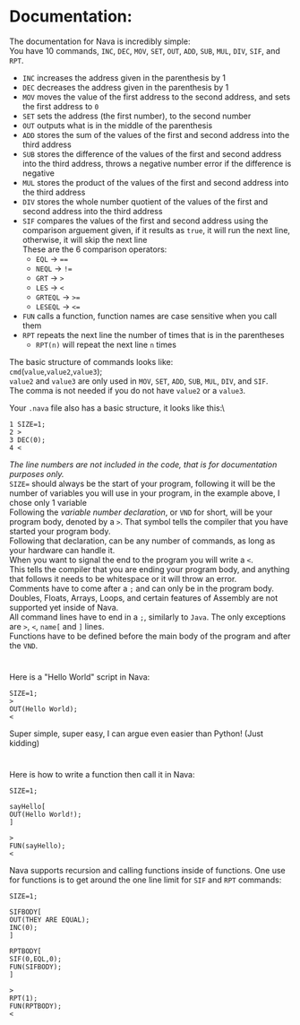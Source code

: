 # Documentation:

The documentation for Nava is incredibly simple:\
    You have 10 commands, `INC`, `DEC`, `MOV`, `SET`, `OUT`, `ADD`, `SUB`, `MUL`, `DIV`, `SIF`, and `RPT`.
- `INC` increases the address given in the parenthesis by 1
- `DEC` decreases the address given in the parenthesis by 1
- `MOV` moves the value of the first address to the second address, and sets the first address to `0`
- `SET` sets the address (the first number), to the second number
- `OUT` outputs what is in the middle of the parenthesis
- `ADD` stores the sum of the values of the first and second address into the third address
- `SUB` stores the difference of the values of the first and second address into the third address, throws a negative number error if the difference is negative
- `MUL` stores the product of the values of the first and second address into the third address
- `DIV` stores the whole number quotient of the values of the first and second address into the third address
- `SIF` compares the values of the first and second address using the comparison arguement given, if it results as `true`, it will run the next line, otherwise, it will skip the next line\
    These are the 6 comparison operators:
    - `EQL` -> `==`
    - `NEQL` -> `!=`
    - `GRT` -> `>`
    - `LES` -> `<`
    - `GRTEQL` -> `>=`
    - `LESEQL` -> `<=`
- `FUN` calls a function, function names are case sensitive when you call them
- `RPT` repeats the next line the number of times that is in the parentheses
    - `RPT(n)` will repeat the next line `n` times

The basic structure of commands looks like:\
`cmd`(`value`,`value2`,`value3`);\
`value2` and `value3` are only used in `MOV`, `SET`, `ADD`, `SUB`, `MUL`, `DIV`, and `SIF`.\
The comma is not needed if you do not have `value2` or a `value3`.

Your `.nava` file also has a basic structure, it looks like this:\
```
1 SIZE=1;
2 >
3 DEC(0);
4 <
```
*The line numbers are not included in the code, that is for documentation purposes only.* \
`SIZE=` should always be the start of your program, following it will be the number of variables you will use in your program, in the example above, I chose only 1 variable\
Following the *variable number declaration*, or `VND` for short, will be your program body, denoted by a `>`. That symbol tells the compiler that you have started your program body.\
Following that declaration, can be any number of commands, as long as your hardware can handle it.\
When you want to signal the end to the program you will write a `<`.\
This tells the compiler that you are ending your program body, and anything that follows it needs to be whitespace or it will throw an error.\
Comments have to come after a `;` and can only be in the program body.\
Doubles, Floats, Arrays, Loops, and certain features of Assembly are not supported yet inside of Nava.\
All command lines have to end in a `;`, similarly to `Java`. The only exceptions are `>`, `<`, `name[` and `]` lines.\
Functions have to be defined before the main body of the program and after the `VND`.

# 
Here is a "Hello World" script in Nava:
```
SIZE=1;
>
OUT(Hello World);
<
```
Super simple, super easy, I can argue even easier than Python! (Just kidding)

#
Here is how to write a function then call it in Nava:
```
SIZE=1;

sayHello[
OUT(Hello World!);
]

>
FUN(sayHello);
<
```
Nava supports recursion and calling functions inside of functions.
One use for functions is to get around the one line limit for `SIF` and `RPT` commands:
```
SIZE=1;

SIFBODY[
OUT(THEY ARE EQUAL);
INC(0);
]

RPTBODY[
SIF(0,EQL,0);
FUN(SIFBODY);
]

>
RPT(1);
FUN(RPTBODY);
<
```